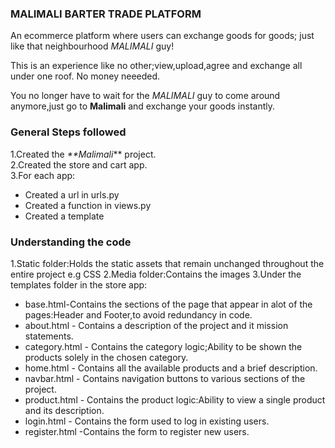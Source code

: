 ### MALIMALI BARTER TRADE PLATFORM

An ecommerce platform where users can exchange goods for goods; just like that neighbourhood _MALIMALI_ guy!

This is an experience like no other;view,upload,agree and exchange all under one roof. No money neeeded.

You no longer have to wait for the _MALIMALI_ guy to come around anymore,just go to **Malimali** and exchange your goods instantly.

### General Steps followed
1.Created the _**Malimali_** project.<br>
2.Created the store and cart app.<br>
3.For each app: <br>
* Created a url in urls.py 
* Created a function in views.py
* Created a template

### Understanding the code
1.Static folder:Holds the static assets that remain unchanged throughout the entire project e.g CSS
2.Media folder:Contains the images
3.Under the templates folder in the store app:
* base.html-Contains the sections of the page that appear in alot of the pages:Header and Footer,to avoid redundancy in code.
* about.html - Contains a description of the project and it mission statements.
* category.html - Contains the category logic;Ability to be shown the products solely in the chosen category.
* home.html - Contains all the available products and a brief description.
* navbar.html - Contains navigation buttons to various sections of the project.
* product.html - Contains the product logic:Ability to view a single product and its description.
* login.html - Contains the form used to log in existing users.
* register.html -Contains the form to register new users.
